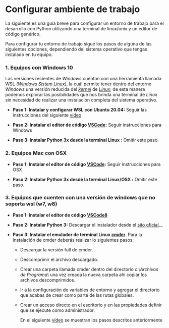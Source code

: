 # Configurar ambiente de trabajo

La siguiente es una guía breve para configurar un entorno de trabajo para el desarrollo con Python utilizando una terminal de linux/unix y un editor de código genérico.



Para configurar tu entorno de trabajo sigue los pasos de alguna de las siguientes opciones, dependiendo del sistema operativo que tengas instalado en tu equipo.



### 1. Equipos con Windows 10

Las versiones recientes de _Windows_ cuentan con una herramienta llamada WSL _([Windows Sistem Linux]("https://es.wikipedia.org/wiki/Windows_Subsystem_for_Linux"))_, la cuál permite tener dentro del entorno _Windows_ una versión reducida del _[kernel]("https://es.wikipedia.org/wiki/N%C3%BAcleo(inform%C3%A1tica)")_ de _[Linux]("https://es.wikipedia.org/wiki/GNU/Linux")_; de esta manera podemos explorar las posibilidades que nos brinda una terminal de _Linux_ sin necesidad de realizar una instalación completa del sistema operativo.

* __Paso 1: Instalar y configurar WSL con Ubuntu 20.04:__ Seguir las instrucciones del siguiente [vídeo](https://youtube.com/watch?v=EvMv7Ms6XEY)

* __Paso 2:  Instalar el editor de código [VSCode]("https://code.visualstudio.com/"):__ Seguir instrucciones para Windows

* __Paso 3:  Instalar Python 3x desde la terminal Linux :__ Omitir este paso.

  

### 2. Equipos Mac con OSX

  * __Paso 1:  Instalar el editor de código [VSCode]("https://code.visualstudio.com/"):__ Seguir instrucciones para OSX

  * __Paso 2:  Instalar Python 3x desde la terminal Linux/OSX :__ Omitir este paso.

    

### 3. Equipos que cuenten con una versión de windows que no soporta wsl (w7, w8) 

  * __Paso 1:  Instalar el editor de código [VSCode8]("https://code.visualstudio.com/")__

  * __Paso 2: Instalar Python 3:__ Descargar el instalador desde el [sito oficial]("https://www.python.org/downloads/")__

  * __Paso 3: Instalar el emulador de terminal Linux [cmder]("https://cmder.net/")__. Para la instalación de cmder deberás realizar lo siguientes pasos:

      * Descargar la versión full de cmder. 

      * Descomprimir el archivo descargado. 

      * Crear una carpeta llamada cmder dentro del directorio _c:\Archivos de Programa\\_  una vez creada la nueva carpeta ahí copiar los archivos descomprimidos.

      * Ir a la configuración de variables de entorno y agregar el directorio que acabas de crear como parte de las rutas globales.

      * Crear un acceso directo en el escritorio y en las propiedades definir que se ejecute como administrador.

        

        En el siguiente [vídeo]("https://www.youtube.com/watch?v=5nBJm9OLzEQ") se muestran los pasos descritos anteriormente


